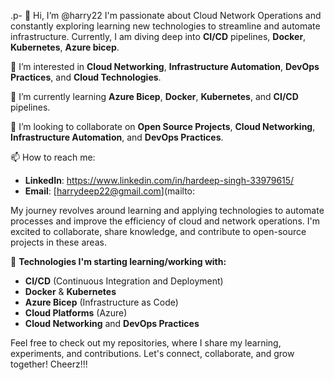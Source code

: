 .p- 👋 Hi, I’m @harry22
I'm passionate about Cloud Network Operations and constantly exploring learning new technologies to streamline and automate infrastructure. Currently, I am diving deep into **CI/CD** pipelines, **Docker**, **Kubernetes**, **Azure bicep**.

👀 I’m interested in **Cloud Networking**, **Infrastructure Automation**, **DevOps Practices**, and **Cloud Technologies**.

🌱 I’m currently learning **Azure Bicep**, **Docker**, **Kubernetes**, and **CI/CD** pipelines.

💞️ I’m looking to collaborate on **Open Source Projects**, **Cloud Networking**, **Infrastructure Automation**, and **DevOps Practices**.

📫 How to reach me:
- **LinkedIn**: https://www.linkedin.com/in/hardeep-singh-33979615/
- **Email**: [harrydeep22@gmail.com](mailto:

My journey revolves around learning and applying technologies to automate processes and improve the efficiency of cloud and network operations. I'm excited to collaborate, share knowledge, and contribute to open-source projects in these areas.

🔧 **Technologies I'm starting  learning/working with:**
- **CI/CD** (Continuous Integration and Deployment)
- **Docker** & **Kubernetes**
- **Azure Bicep** (Infrastructure as Code)
- **Cloud Platforms** (Azure)
- **Cloud Networking** and **DevOps Practices**

Feel free to check out my repositories, where I share my learning, experiments, and contributions. Let's connect, collaborate, and grow together! Cheerz!!!

